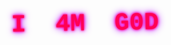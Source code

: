 <!-- Centered, massive, glitch-style "I AM GOD" text -->
<p align="center">
  <span style="
    font-size: 64px;
    font-weight: bold;
    font-family: 'Courier New', monospace;
    color: #ff0055;
    text-shadow: 0 0 5px #ff0055, 0 0 10px #ff00ff, 0 0 20px #aa00ff;
    display: inline-block;
    transform: scale(1.2) rotate(-1deg);
  ">
    I&nbsp;&nbsp;4M&nbsp;&nbsp;G0D
  </span>
</p>
